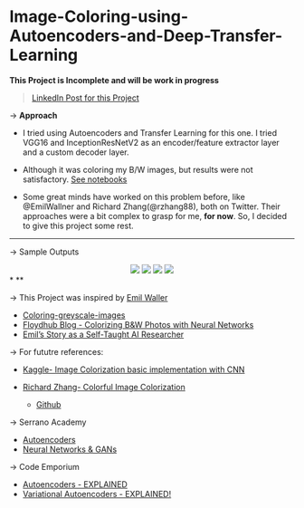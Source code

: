 # Image-Coloring-using-Autoencoders-and-Deep-Transfer-Learning


**This Project is Incomplete and will be work in progress**

> [LinkedIn Post for this Project](https://www.linkedin.com/posts/amit-vikram-raj-883460207_github-avr2002image-coloring-using-autoencoders-activity-7089085400996020224-Oulu?utm_source=share&utm_medium=member_desktop)

$\rightarrow$ **Approach**
- I tried using Autoencoders and Transfer Learning for this one. I tried VGG16 and InceptionResNetV2 as an encoder/feature extractor layer and a custom decoder layer.

- Although it was coloring my B/W images, but results were not satisfactory. [See notebooks](https://github.com/avr2002/Image-Coloring-using-Autoencoders/tree/main/notebooks)

- Some great minds have worked on this problem before, like @EmilWallner and Richard Zhang(@rzhang88), both on Twitter. Their approaches were a bit complex to grasp for me, **for now**. So, I decided to give this project some rest.

* **

$\rightarrow$ Sample Outputs
<div align='center'>
    <img src="output/output_3.png"/>
    <img src="output/output_1.png"/>
    <img src="output/output_2.png"/>
    <img src="output/output_4.png"/>
</div>
* **

$\rightarrow$ This Project was inspired by [Emil Waller](https://github.com/emilwallner)

- [Coloring-greyscale-images](https://github.com/emilwallner/Coloring-greyscale-images)
- [Floydhub Blog - Colorizing B&W Photos with Neural Networks](https://blog.floydhub.com/colorizing-b-w-photos-with-neural-networks/)
- [Emil’s Story as a Self-Taught AI Researcher](https://blog.floydhub.com/emils-story-as-a-self-taught-ai-researcher/)

$\rightarrow$ For fututre references:
- [Kaggle- Image Colorization basic implementation with CNN](https://www.kaggle.com/code/basu369victor/image-colorization-basic-implementation-with-cnn)

- [Richard Zhang- Colorful Image Colorization](http://richzhang.github.io/colorization/)

    - [Github](https://github.com/richzhang/colorization/tree/master)


$\rightarrow$ Serrano Academy
- [Autoencoders](https://youtu.be/DG7YTlGnCEo)
- [Neural Networks & GANs](https://youtube.com/playlist?list=PLs8w1Cdi-zvavXlPXEAsWIh4Cgh83pZPO)

$\rightarrow$ Code Emporium
- [Autoencoders - EXPLAINED](https://youtu.be/7mRfwaGGAPg)
- [Variational Autoencoders - EXPLAINED!](https://youtu.be/fcvYpzHmhvA)